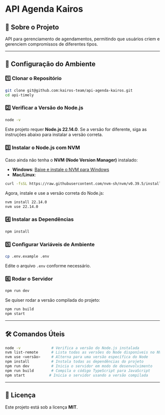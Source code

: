 # API Agenda Kairos

## 📌 Sobre o Projeto

API para gerenciamento de agendamentos, permitindo que usuários criem e gerenciem compromissos de diferentes tipos.

---

## 🚀 Configuração do Ambiente

### 1️⃣ Clonar o Repositório

```sh
git clone git@github.com:kairos-team/api-agenda-kairos.git
cd api-timely
```

### 2️⃣ Verificar a Versão do Node.js

```sh
node -v
```

Este projeto requer **Node.js 22.14.0**. Se a versão for diferente, siga as instruções abaixo para instalar a versão correta.

### 3️⃣ Instalar o Node.js com NVM

Caso ainda não tenha o **NVM (Node Version Manager)** instalado:

- **Windows**: [Baixe e instale o NVM para Windows](https://github.com/coreybutler/nvm-windows/releases)
- **Mac/Linux**:

```sh
curl -fsSL https://raw.githubusercontent.com/nvm-sh/nvm/v0.39.5/install.sh | bash
```

Agora, instale e use a versão correta do Node.js:

```sh
nvm install 22.14.0
nvm use 22.14.0
```

### 4️⃣ Instalar as Dependências

```sh
npm install
```

### 5️⃣ Configurar Variáveis de Ambiente

```sh
cp .env.example .env
```

Edite o arquivo `.env` conforme necessário.

### 6️⃣ Rodar o Servidor

```sh
npm run dev
```

Se quiser rodar a versão compilada do projeto:

```sh
npm run build
npm start
```

---

## 🛠️ Comandos Úteis

```sh
node -v              # Verifica a versão do Node.js instalada
nvm list-remote      # Lista todas as versões do Node disponíveis no NVM
nvm use <versão>     # Alterna para uma versão específica do Node
npm install          # Instala todas as dependências do projeto
npm run dev          # Inicia o servidor em modo de desenvolvimento
npm run build        # Compila o código TypeScript para JavaScript
npm start           # Inicia o servidor usando a versão compilada
```

---

## 📄 Licença

Este projeto está sob a licença **MIT**.
